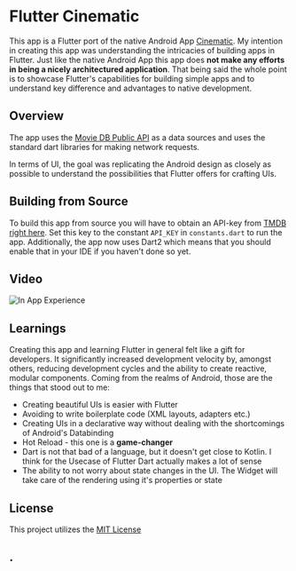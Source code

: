 # Flutter Cinematic

This app is a Flutter port of the native Android App [Cinematic](https://github.com/aaronoe/Cinematic).
My intention in creating this app was understanding the intricacies of building apps in Flutter.
Just like the native Android App this app does **not make any efforts in being a nicely architectured application**.
That being said the whole point is to showcase Flutter's capabilities for building simple apps 
and to understand key difference and advantages to native development.

## Overview

The app uses the [Movie DB Public API](https://www.themoviedb.org/documentation/api) as a data 
sources and uses the standard dart libraries for making network requests.

In terms of UI, the goal was replicating the Android design as closely as possible to understand
the possibilities that Flutter offers for crafting UIs.

## Building from Source

To build this app from source you will have to obtain an API-key from [TMDB right here](https://developers.themoviedb.org/3/getting-started/introduction).
Set this key to the constant `API_KEY` in `constants.dart` to run the app.
Additionally, the app now uses Dart2 which means that you should enable that in your IDE if you haven't done so yet.

## Video

![In App Experience](https://github.com/aaronoe/FlutterCinematic/blob/master/screenshots/flutter_cinematic_gif.gif?raw=true)

## Learnings

Creating this app and learning Flutter in general felt like a gift for developers.
It significantly increased development velocity by, amongst others, 
reducing development cycles and the ability to create reactive, modular components.
Coming from the realms of Android, those are the things that stood out to me:
- Creating beautiful UIs is easier with Flutter
- Avoiding to write boilerplate code (XML layouts, adapters etc.)
- Creating UIs in a declarative way without dealing with the shortcomings of Android's Databinding
- Hot Reload - this one is a **game-changer**
- Dart is not that bad of a language, but it doesn't get close to Kotlin. 
I think for the Usecase of Flutter Dart actually makes a lot of sense
- The ability to not worry about state changes in the UI. The Widget will take care of the rendering 
using it's properties or state

## License

This project utilizes the [MIT License](https://github.com/aaronoe/FlutterCinematic/blob/master/LICENSE "Project License")


## .
